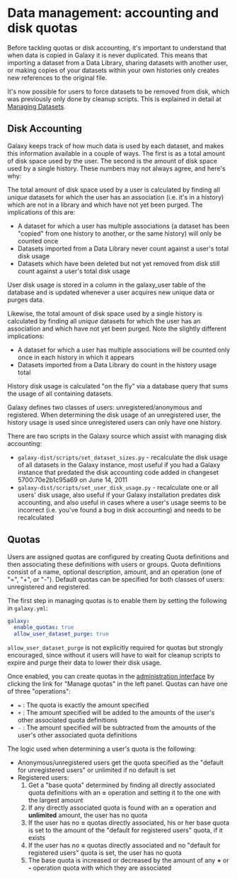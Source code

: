 <slot name="admin/linkbox" />

# Data management: accounting and disk quotas

Before tackling quotas or disk accounting, it's important to understand that when data is copied in Galaxy it is never duplicated.  This means that importing a dataset from a Data Library, sharing datasets with another user, or making copies of your datasets within your own histories only creates new references to the original file.

It's now possible for users to force datasets to be removed from disk, which was previously only done by cleanup scripts.  This is explained in detail at [Managing Datasets](/src/learn/managing-datasets/index.md#actions).

## Disk Accounting

Galaxy keeps track of how much data is used by each dataset, and makes this information available in a couple of ways.  The first is as a total amount of disk space used by the user.  The second is the amount of disk space used by a single history.  These numbers may not always agree, and here's why:

The total amount of disk space used by a user is calculated by finding all *unique* datasets for which the user has an association (i.e. it's in a history) which are not in a library and which have not yet been purged.  The implications of this are:

* A dataset for which a user has multiple associations (a dataset has been "copied" from one history to another, or the same history) will only be counted once
* Datasets imported from a Data Library never count against a user's total disk usage
* Datasets which have been deleted but not yet removed from disk still count against a user's total disk usage

User disk usage is stored in a column in the galaxy_user table of the database and is updated whenever a user acquires new unique data or purges data.

Likewise, the total amount of disk space used by a single history is calculated by finding all *unique* datasets for which the user has an association and which have not yet been purged.  Note the slightly different implications:

* A dataset for which a user has multiple associations will be counted only once in each history in which it appears
* Datasets imported from a Data Library do count in the history usage total

History disk usage is calculated "on the fly" via a database query that sums the usage of all containing datasets.

Galaxy defines two classes of users: unregistered/anonymous and registered.  When determining the disk usage of an unregistered user, the history usage is used since unregistered users can only have one history.

There are two scripts in the Galaxy source which assist with managing disk accounting:

* `galaxy-dist/scripts/set_dataset_sizes.py` - recalculate the disk usage of all datasets in the Galaxy instance, most useful if you had a Galaxy instance that predated the disk accounting code added in changeset 5700:70e2b1c95a69 on June 14, 2011
* `galaxy-dist/scripts/set_user_disk_usage.py` - recalculate one or all users' disk usage, also useful if your Galaxy installation predates disk accounting, and also useful in cases where a user's usage seems to be incorrect (i.e. you've found a bug in disk accounting) and needs to be recalculated

## Quotas

Users are assigned quotas are configured by creating Quota definitions and then associating these definitions with users or groups.  Quota definitions consist of a name, optional description, amount, and an operation (one of "=", "+", or "-").  Default quotas can be specified for both classes of users: unregistered and registered.

The first step in managing quotas is to enable them by setting the following in `galaxy.yml`:

```yaml
galaxy:
  enable_quotas: true
  allow_user_dataset_purge: true
```

`allow_user_dataset_purge` is not explicitly required for quotas but strongly encouraged, since without it users will have to wait for cleanup scripts to expire and purge their data to lower their disk usage.

Once enabled, you can create quotas in the [administration interface](/src/admin/index.md) by clicking the link for "Manage quotas" in the left panel.  Quotas can have one of three "operations":

* `=` : The quota is exactly the amount specified
* `+` : The amount specified will be added to the amounts of the user's other associated quota definitions
* `-` : The amount specified will be subtracted from the amounts of the user's other associated quota definitions

The logic used when determining a user's quota is the following:

* Anonymous/unregistered users get the quota specified as the "default for unregistered users" or unlimited if no default is set
* Registered users:
  1. Get a "base quota" determined by finding all directly associated quota definitions with an **=** operation and setting it to the one with the largest amount
    1. If any directly associated quota is found with an **=** operation and **unlimited** amount, the user has no quota
    1. If the user has no **=** quotas directly associated, his or her base quota is set to the amount of the "default for registered users" quota, if it exists
    1. If the user has no **=** quotas directly associated and no "default for registered users" quota is set, the user has no quota
  1. The base quota is increased or decreased by the amount of any **+** or **-** operation quota with which they are associated
